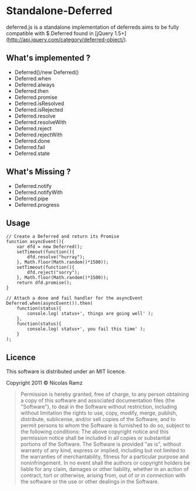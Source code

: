 Standalone-Deferred
===================

deferred.js is a standalone implementation of deferreds aims to be fully compatible with $.Deferred found in [jQuery 1.5+] (http://api.jquery.com/category/deferred-object/).


What's implemented ?
--------------------

* Deferred()/new Deferred()
* Deferred.when
* Deferred.always
* Deferred.then
* Deferred.promise
* Deferred.isResolved
* Deferred.isRejected
* Deferred.resolve
* Deferred.resolveWith
* Deferred.reject
* Deferred.rejectWith
* Deferred.done
* Deferred.fail
* Deferred.state


What's Missing ?
----------------

* Deferred.notify
* Deferred.notifyWith
* Deferred.pipe
* Deferred.progress


Usage
-----

	// Create a Deferred and return its Promise
	function asyncEvent(){
		var dfd = new Deferred();
		setTimeout(function(){
			dfd.resolve("hurray");
		}, Math.floor(Math.random()*1500));
		setTimeout(function(){
			dfd.reject("sorry");
		}, Math.floor(Math.random()*1500));
		return dfd.promise();
	}

	// Attach a done and fail handler for the asyncEvent
	Deferred.when(asyncEvent()).then(
		function(status){
			console.log( status+', things are going well' );
		},
		function(status){
			console.log( status+', you fail this time' );
		}
	);

Licence
-------

This software is distributed under an MIT licence.

Copyright 2011 © Nicolas Ramz

> Permission is hereby granted, free of charge, to any person obtaining a copy of this software
> and associated documentation files (the "Software"), to deal in the Software without
> restriction, including without limitation the rights to use, copy, modify, merge, publish,
> distribute, sublicense, and/or sell copies of the Software, and to permit persons to whom the
> Software is furnished to do so, subject to the following conditions:
> The above copyright notice and this permission notice shall be included in all copies or
> substantial portions of the Software.
> The Software is provided "as is", without warranty of any kind, express or implied, including
> but not limited to the warranties of merchantability, fitness for a particular purpose and
> noninfringement. In no event shall the authors or copyright holders be liable for any claim,
> damages or other liability, whether in an action of contract, tort or otherwise, arising from,
> out of or in connection with the software or the use or other dealings in the Software.